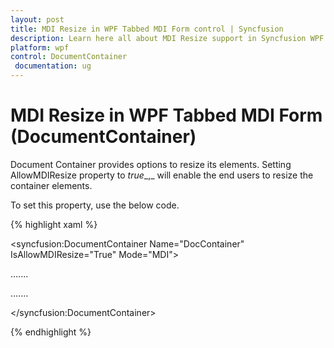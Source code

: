```yaml
---
layout: post
title: MDI Resize in WPF Tabbed MDI Form control | Syncfusion
description: Learn here all about MDI Resize support in Syncfusion WPF Tabbed MDI Form (DocumentContainer) control and more.
platform: wpf
control: DocumentContainer
 documentation: ug
---
```


# MDI Resize in WPF Tabbed MDI Form (DocumentContainer)

Document Container provides options to resize its elements. Setting AllowMDIResize property to _true__,_ will enable the end users to resize the container elements. 

To set this property, use the below code.



{% highlight xaml %}



<!-- Adding Document Container -->

<syncfusion:DocumentContainer Name="DocContainer" IsAllowMDIResize="True"  Mode="MDI">

<FlowDocumentScrollViewer syncfusion:DocumentContainer.Header="Features">

</FlowDocumentScrollViewer>

…....

…....

</syncfusion:DocumentContainer>


{% endhighlight %}
